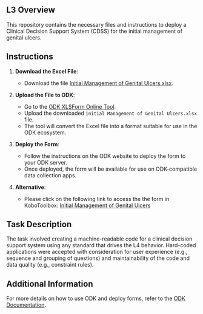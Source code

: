 ## L3 Overview

This repository contains the necessary files and instructions to deploy a Clinical Decision Support System (CDSS) for the initial management of genital ulcers.

## Instructions

1. **Download the Excel File**:
   - Download the file [Initial Management of Genital Ulcers.xlsx](https://github.com/DatAlbertW/CDSS/blob/main/L3/Initial%20Management%20of%20Genital%20Ulcers.xlsx).

2. **Upload the File to ODK**:
   - Go to the [ODK XLSForm Online Tool](https://getodk.org/xlsform/).
   - Upload the downloaded `Initial Management of Genital Ulcers.xlsx` file.
   - The tool will convert the Excel file into a format suitable for use in the ODK ecosystem.

3. **Deploy the Form**:
   - Follow the instructions on the ODK website to deploy the form to your ODK server.
   - Once deployed, the form will be available for use on ODK-compatible data collection apps.

4. **Alternative**:
   - Please click on the following link to access the the form in KoboToolbox: [Initial Management of Genital Ulcers](https://ee.kobotoolbox.org/x/ggdroia8)

## Task Description

The task involved creating a machine-readable code for a clinical decision support system using any standard that drives the L4 behavior. Hard-coded applications were accepted with consideration for user experience (e.g., sequence and grouping of questions) and maintainability of the code and data quality (e.g., constraint rules).

## Additional Information

For more details on how to use ODK and deploy forms, refer to the [ODK Documentation](https://docs.getodk.org/).

